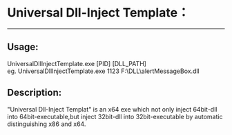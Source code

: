 #  Universal Dll-Inject Template：  #

----------

## Usage:<br/> ##
   UniversalDllInjectTemplate.exe [PID] [DLL_PATH]<br/>
eg. UniversalDllInjectTemplate.exe 1123 F:\DLL\alertMessageBox.dll

## Description:<br/> ##
"Universal Dll-Inject Templat" is an x64 exe which not only inject 64bit-dll into 64bit-executable,but inject 32bit-dll into 32bit-executable by automatic distinguishing x86 and x64.
